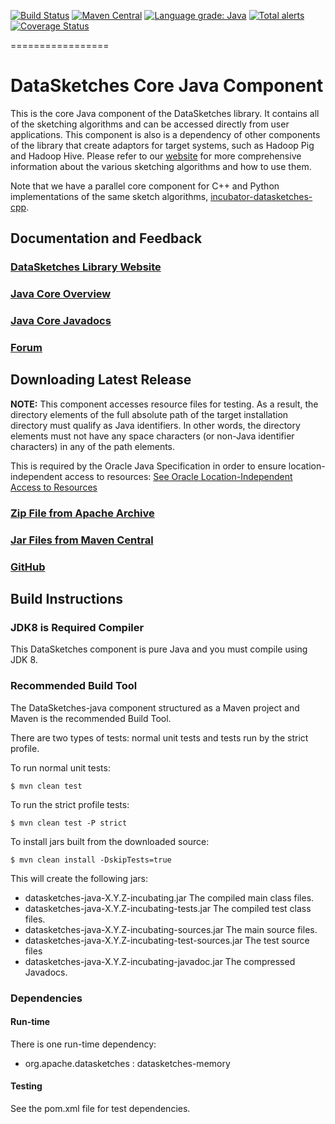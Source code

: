 <!--
    Licensed to the Apache Software Foundation (ASF) under one
    or more contributor license agreements.  See the NOTICE file
    distributed with this work for additional information
    regarding copyright ownership.  The ASF licenses this file
    to you under the Apache License, Version 2.0 (the
    "License"); you may not use this file except in compliance
    with the License.  You may obtain a copy of the License at

      http://www.apache.org/licenses/LICENSE-2.0

    Unless required by applicable law or agreed to in writing,
    software distributed under the License is distributed on an
    "AS IS" BASIS, WITHOUT WARRANTIES OR CONDITIONS OF ANY
    KIND, either express or implied.  See the License for the
    specific language governing permissions and limitations
    under the License.
-->

[![Build Status](https://travis-ci.org/apache/incubator-datasketches-java.svg?branch=master)](https://travis-ci.org/apache/incubator-datasketches-java)
[![Maven Central](https://maven-badges.herokuapp.com/maven-central/org.apache.datasketches/datasketches-java/badge.svg)](https://maven-badges.herokuapp.com/maven-central/org.apache.datasketches/datasketches-java)
[![Language grade: Java](https://img.shields.io/lgtm/grade/java/g/apache/incubator-datasketches-java.svg?logo=lgtm&logoWidth=18)](https://lgtm.com/projects/g/apache/incubator-datasketches-java/context:java)
[![Total alerts](https://img.shields.io/lgtm/alerts/g/apache/incubator-datasketches-java.svg?logo=lgtm&logoWidth=18)](https://lgtm.com/projects/g/apache/incubator-datasketches-java/alerts/)
[![Coverage Status](https://coveralls.io/repos/github/apache/incubator-datasketches-java/badge.svg?branch=master&service=github)](https://coveralls.io/github/apache/incubator-datasketches-java?branch=master)


=================


# DataSketches Core Java Component
This is the core Java component of the DataSketches library.  It contains all of the sketching algorithms and can be accessed directly from user applications. 
This component is also is a dependency of other components of the library that create adaptors for target systems, such as Hadoop Pig and Hadoop Hive.
Please refer to our [website](https://datasketches.github.io) for more comprehensive information about the various sketching algorithms and how to use them.

Note that we have a parallel core component for C++ and Python implementations of the same sketch algorithms, 
[incubator-datasketches-cpp](https://github.com/apache/incubator-datasketches-cpp).

## Documentation and Feedback

### [DataSketches Library Website](https://datasketches.github.io/)

### [Java Core Overview](https://datasketches.github.io/docs/TheChallenge.html)

### [Java Core Javadocs](https://datasketches.github.io/api/core/snapshot/apidocs/index.html)

### [Forum](https://groups.google.com/forum/#!forum/sketches-user)

## Downloading Latest Release
__NOTE:__ This component accesses resource files for testing. As a result, the directory elements of the full absolute path of the target installation directory 
    must qualify as Java identifiers. In other words, the directory elements must not have any space characters (or non-Java identifier characters) in any of the path elements.
    
This is required by the Oracle Java Specification in order to ensure location-independent 
    access to resources: [See Oracle Location-Independent Access to Resources](https://docs.oracle.com/javase/8/docs/technotes/guides/lang/resources.html)

### [Zip File from Apache Archive](http://archive.apache.org/dist/incubator/datasketches/java/)

### [Jar Files from Maven Central](https://repository.apache.org/content/repositories/releases/org/apache/datasketches/datasketches-java/)

### [GitHub](https://github.com/apache/incubator-datasketches-java/releases)

## Build Instructions

### JDK8 is Required Compiler
This DataSketches component is pure Java and you must compile using JDK 8.

### Recommended Build Tool
The DataSketches-java component structured as a Maven project and Maven is the recommended Build Tool.

There are two types of tests: normal unit tests and tests run by the strict profile.  

To run normal unit tests:

    $ mvn clean test
    
To run the strict profile tests:

    $ mvn clean test -P strict

To install jars built from the downloaded source:

    $ mvn clean install -DskipTests=true
    
This will create the following jars:

* datasketches-java-X.Y.Z-incubating.jar The compiled main class files.
* datasketches-java-X.Y.Z-incubating-tests.jar The compiled test class files.
* datasketches-java-X.Y.Z-incubating-sources.jar The main source files.
* datasketches-java-X.Y.Z-incubating-test-sources.jar The test source files
* datasketches-java-X.Y.Z-incubating-javadoc.jar  The compressed Javadocs.

### Dependencies

#### Run-time
There is one run-time dependency: 

* org.apache.datasketches : datasketches-memory

#### Testing
See the pom.xml file for test dependencies.




